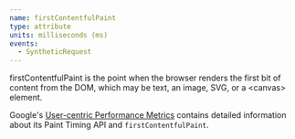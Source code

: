 ```yaml
---
name: firstContentfulPaint
type: attribute
units: milliseconds (ms)
events:
  - SyntheticRequest
---
```


firstContentfulPaint is the point when the browser renders the first bit of content from the DOM, which may be text, an image, SVG, or a &lt;canvas&gt; element.

Google's [User-centric Performance Metrics](https://developers.google.com/web/fundamentals/performance/user-centric-performance-metrics) contains detailed information about its Paint Timing API and `firstContentfulPaint`.